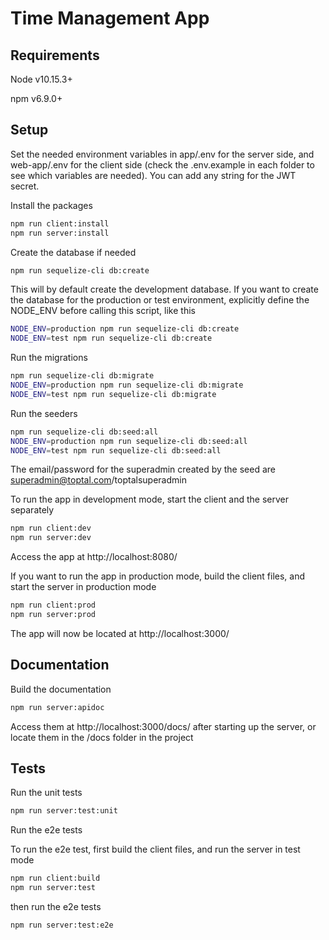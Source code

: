 # Time Management App

## Requirements

Node v10.15.3+

npm v6.9.0+

## Setup

Set the needed environment variables in app/.env for the server side, and web-app/.env for the client side (check the
.env.example in each folder to see which variables are needed). You can add any string for the JWT secret.

Install the packages

```bash
npm run client:install
npm run server:install
```

Create the database if needed

```bash
npm run sequelize-cli db:create
```

This will by default create the development database. If you want to create the database for the production or test
environment, explicitly define the NODE_ENV before calling this script, like this

```bash
NODE_ENV=production npm run sequelize-cli db:create
NODE_ENV=test npm run sequelize-cli db:create
```

Run the migrations

```bash
npm run sequelize-cli db:migrate
NODE_ENV=production npm run sequelize-cli db:migrate
NODE_ENV=test npm run sequelize-cli db:migrate
```

Run the seeders

```bash
npm run sequelize-cli db:seed:all
NODE_ENV=production npm run sequelize-cli db:seed:all
NODE_ENV=test npm run sequelize-cli db:seed:all
```

The email/password for the superadmin created by the seed are superadmin@toptal.com/toptalsuperadmin

To run the app in development mode, start the client and the server separately

```bash
npm run client:dev
npm run server:dev
```

Access the app at http://localhost:8080/

If you want to run the app in production mode, build the client files, and start the server in production mode

```bash
npm run client:prod
npm run server:prod
```

The app will now be located at http://localhost:3000/

## Documentation

Build the documentation

```bash
npm run server:apidoc
```

Access them at http://localhost:3000/docs/ after starting up the server,
or locate them in the /docs folder in the project

## Tests

Run the unit tests

```bash
npm run server:test:unit
```

Run the e2e tests

To run the e2e test, first build the client files, and run the server in test mode

```bash
npm run client:build
npm run server:test
```

then run the e2e tests

```bash
npm run server:test:e2e
```
